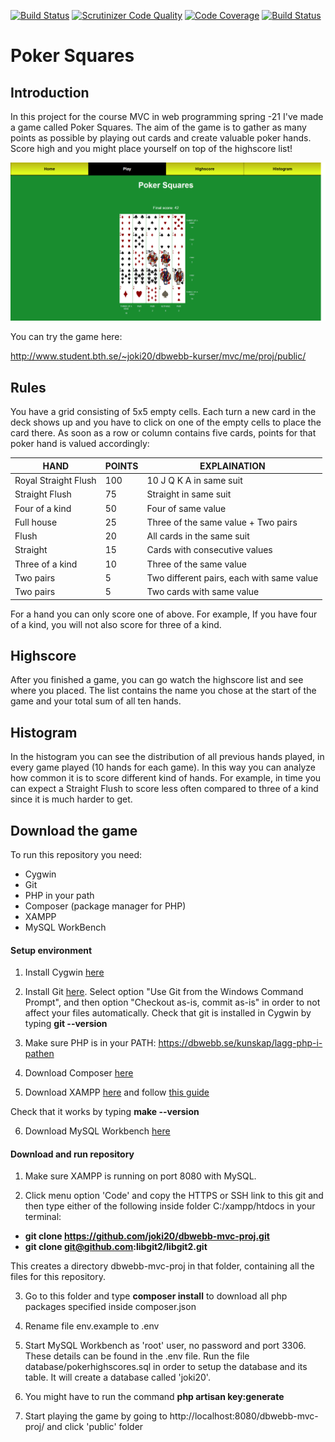 [![Build Status](https://travis-ci.com/joki20/dbwebb-mvc-proj.svg?branch=master)](https://travis-ci.com/joki20/dbwebb-mvc-proj)
[![Scrutinizer Code Quality](https://scrutinizer-ci.com/g/joki20/dbwebb-mvc-proj/badges/quality-score.png?b=master)](https://scrutinizer-ci.com/g/joki20/dbwebb-mvc-proj/?branch=master)
[![Code Coverage](https://scrutinizer-ci.com/g/joki20/dbwebb-mvc-proj/badges/coverage.png?b=master)](https://scrutinizer-ci.com/g/joki20/dbwebb-mvc-proj/?branch=master)
[![Build Status](https://scrutinizer-ci.com/g/joki20/dbwebb-mvc-proj/badges/build.png?b=master)](https://scrutinizer-ci.com/g/joki20/dbwebb-mvc-proj/build-status/master)

# Poker Squares

## Introduction

In this project for the course MVC in web programming spring -21 I've made a game called Poker Squares. The aim of the game is to gather as many points as possible by playing out cards and create valuable poker hands. Score high and you might place yourself on top of the highscore list!

<div><img src="public/images/pokersquares.png"
     alt="Poker Squares
     style; text-align: center" /></div>

You can try the game here:

http://www.student.bth.se/~joki20/dbwebb-kurser/mvc/me/proj/public/

## Rules

You have a grid consisting of 5x5 empty cells. Each turn a new card in the deck shows up and you have to click on one of the empty cells to place the card there. As soon as a row or column contains five cards, points for that poker hand is valued accordingly:

<table>
<thead>
<th>HAND</th>
<th>POINTS</th>
<th>EXPLAINATION</th>
</thead>
<tbody>

<tr>
<td>Royal Straight Flush</td>
<td>100</td>
<td>10 J Q K A in same suit</td>
</tr>

<tr>
<td>Straight Flush</td>
<td>75</td>
<td>Straight in same suit</td>
</tr>

<tr>
<td>Four of a kind</td>
<td>50</td>
<td>Four of same value</td>
</tr>

<tr>
<td>Full house</td>
<td>25</td>
<td>Three of the same value + Two pairs</td>
</tr>

<tr>
<td>Flush</td>
<td>20</td>
<td>All cards in the same suit</td>
</tr>

<tr>
<td>Straight</td>
<td>15</td>
<td>Cards with consecutive values</td>
</tr>

<tr>
<td>Three of a kind</td>
<td>10</td>
<td>Three of the same value</td>
</tr>

<tr>
<td>Two pairs</td>
<td>5</td>
<td>Two different pairs, each with same value</td>
</tr>

<tr>
<td>Two pairs</td>
<td>5</td>
<td>Two cards with same value</td>
</tr>

</tbody>
</table>

For a hand you can only score one of above. For example, If you have four of a kind, you will not also score for three of a kind.

## Highscore

After you finished a game, you can go watch the highscore list and see where you placed. The list contains the name you chose at the start of the game and your total sum of all ten hands.

## Histogram

In the histogram you can see the distribution of all previous hands played, in every game played (10 hands for each game). In this way you can analyze how common it is to score different kind of hands. For example, in time you can expect a Straight Flush to score less often compared to three of a kind since it is much harder to get.

## Download the game

To run this repository you need:
* Cygwin
* Git
* PHP in your path
* Composer (package manager for PHP)
* XAMPP
* MySQL WorkBench

#### Setup environment

1. Install Cygwin [here](https://cygwin.com/install.html)

2. Install Git [here](http://git-scm.com/download). Select option "Use Git from the Windows Command Prompt", and then option "Checkout as-is, commit as-is" in order to not affect your files automatically. Check that git is installed in Cygwin by typing **git --version**

3. Make sure PHP is in your PATH: https://dbwebb.se/kunskap/lagg-php-i-pathen

4. Download Composer [here](https://dbwebb.se/kunskap/installera-composer)

5. Download XAMPP [here](https://www.apachefriends.org/download.html) and follow [this guide](https://dbwebb.se/kunskap/installera-en-egen-webbserver-for-utveckling#install)

Check that it works by typing **make --version**

6. Download MySQL Workbench [here](https://dev.mysql.com/downloads/workbench/)

#### Download and run repository

1. Make sure XAMPP is running on port 8080 with MySQL.

2. Click menu option 'Code' and copy the HTTPS or SSH link to this git and then type either of the following inside folder C:/xampp/htdocs in your terminal:
* **git clone https://github.com/joki20/dbwebb-mvc-proj.git**
* **git clone git@github.com:libgit2/libgit2.git**

This creates a directory dbwebb-mvc-proj in that folder, containing all the files for this repository.

3. Go to this folder and type **composer install** to download all php packages specified inside composer.json

4. Rename file env.example to .env

5. Start MySQL Workbench as 'root' user, no password and port 3306. These details can be found in the .env file. Run the file database/pokerhighscores.sql in order to setup the database and its table. It will create a database called 'joki20'.

6. You might have to run the command **php artisan key:generate**

7. Start playing the game by going to http://localhost:8080/dbwebb-mvc-proj/ and click 'public' folder
